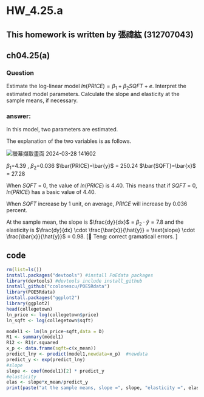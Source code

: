 # HW_4.25.a

## This homework is written by 張禕紘 (312707043)

## ch04.25(a)

### **Question**

Estimate the log-linear model $ln(PRICE)= \beta_1 + \beta_2SQFT + e$. Interpret the estimated model parameters. Calculate the slope and elasticity at the sample means, if necessary.

### answer:

In this model, two parameters are estimated.

The explanation of the two variables is as follows.

![螢幕擷取畫面 2024-03-28 141602](https://github.com/HWTeng-Course/202402-Financial-Econometrics/assets/161785685/d871a6a3-bf78-4368-a77c-de249eba6c78)


$\beta_1$=4.39 ,  $\beta_2$=0.036   $\bar{PRICE}=\bar{y}$ = 250.24   $\bar{SQFT}=\bar{x}$ = 27.28 

When $SQFT$ = 0, the value of $ln(PRICE)$ is 4.40. This means that if $SQFT$ = 0, $ln(PRICE)$ has a basic value of 4.40.

When $SQFT$ increase by 1 unit, on average, $PRICE$ will increase by 0.036 percent.

At the sample mean, the slope is  $\frac{dy}{dx}$  = $\beta_2 \cdot \hat{y}= 7.8$  and the elasticity is 
$\frac{dy}{dx} \cdot \frac{\bar{x}}{\hat{y}} = \text{slope} \cdot \frac{\bar{x}}{\hat{y}}$  = 0.98.
[🍎 Teng: correct gramaticall errors. ]

## code

``` r
rm(list=ls())
install.packages("devtools") #install PoEdata packages
library(devtools) #devtools include install_github
install_github("ccolonescu/POE5Rdata")
library(POE5Rdata)
install.packages("ggplot2")
library(ggplot2)
head(collegetown)
ln_price <- log(collegetown$price)  
ln_sqft <- log(collegetown$sqft)

model1 <- lm(ln_price~sqft,data = D)
R1 <- summary(model1)
R12 <- R1$r.squared
x_p <- data.frame(sqft=c(x_mean))
predict_lny <- predict(model1,newdata=x_p)  #newdata
predict_y <- exp(predict_lny)
#slope
slope <- coef(model1)[2] * predict_y
#elasticity
elas <- slope*x_mean/predict_y
print(paste("at the sample means, slope =", slope, "elasticity =", elas))
